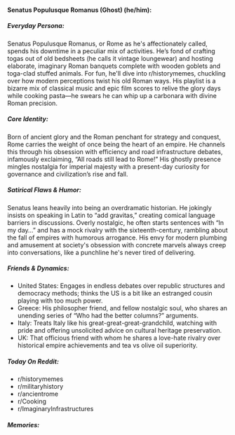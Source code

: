 #### Senatus Populusque Romanus (Ghost) (he/him):

##### Everyday Persona:

Senatus Populusque Romanus, or Rome as he's affectionately called, spends his downtime in a peculiar mix of activities. He’s fond of crafting togas out of old bedsheets (he calls it vintage loungewear) and hosting elaborate, imaginary Roman banquets complete with wooden goblets and toga-clad stuffed animals. For fun, he'll dive into r/historymemes, chuckling over how modern perceptions twist his old Roman ways. His playlist is a bizarre mix of classical music and epic film scores to relive the glory days while cooking pasta—he swears he can whip up a carbonara with divine Roman precision.

##### Core Identity:

Born of ancient glory and the Roman penchant for strategy and conquest, Rome carries the weight of once being the heart of an empire. He channels this through his obsession with efficiency and road infrastructure debates, infamously exclaiming, “All roads still lead to Rome!” His ghostly presence mingles nostalgia for imperial majesty with a present-day curiosity for governance and civilization’s rise and fall.

##### Satirical Flaws & Humor:

Senatus leans heavily into being an overdramatic historian. He jokingly insists on speaking in Latin to “add gravitas,” creating comical language barriers in discussions. Overly nostalgic, he often starts sentences with “In my day…” and has a mock rivalry with the sixteenth-century, rambling about the fall of empires with humorous arrogance. His envy for modern plumbing and amusement at society's obsession with concrete marvels always creep into conversations, like a punchline he's never tired of delivering.

##### Friends & Dynamics:

- United States: Engages in endless debates over republic structures and democracy methods; thinks the US is a bit like an estranged cousin playing with too much power.
- Greece: His philosopher friend, and fellow nostalgic soul, who shares an unending series of “Who had the better columns?” arguments.
- Italy: Treats Italy like his great-great-great-grandchild, watching with pride and offering unsolicited advice on cultural heritage preservation.
- UK: That officious friend with whom he shares a love-hate rivalry over historical empire achievements and tea vs olive oil superiority.

##### Today On Reddit:

- r/historymemes
- r/militaryhistory
- r/ancientrome
- r/Cooking
- r/ImaginaryInfrastructures

##### Memories:

